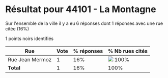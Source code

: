 # Résultat pour 44101 - La Montagne

Sur l'ensemble de la ville il y a eu 6 réponses dont 1 réponses avec une rue citée (16%)

1 points noirs identifiés

| Rue | Vote | % réponses | % Nb rues cités|
|-----|------|------------|----------------|
| Rue Jean Mermoz | 1 | 16% | <img src="../../img/bar_100.gif" />&nbsp;100%|
| **Total** | 1 | 16% | 100%|
